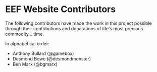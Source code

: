 # EEF Website Contributors

The following contributors have made the work in this project possible through their contributions
and donatations of life's most precious commodity... time. 

In alphabetical order: 

- Anthony Bullard (@gamebox)
- Desmond Bowe (@desmondmonster)
- Ben Marx (@bgmarx)
